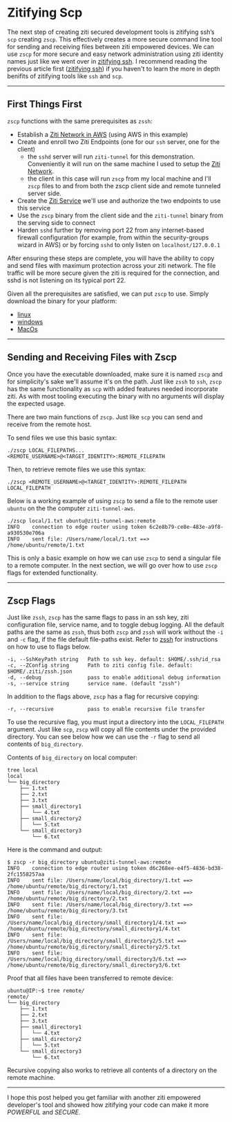 # Zitifying Scp

The next step of creating ziti secured development tools is zitifying ssh’s `scp` creating `zscp`. This effectively creates a more secure command line tool for sending and receiving files between ziti empowered devices. We can use `zscp` for more secure and easy network administration using ziti identity names just like we went over in [zitifying ssh](zitifying-ssh.md). I recommend reading the previous article first ([zitifying ssh](zitifying-ssh.md)) if you haven't to learn the more in depth benifits of zitifying tools like `ssh` and `scp`. 

<hr>

## First Things First

`zscp` functions with the same prerequisites as `zssh`:

- Establish a [Ziti Network in AWS](https://github.com/openziti/ziti/blob/release-next/quickstart/aws.md) (using AWS in
  this example)
- Create and enroll two Ziti Endpoints (one for our `ssh` server, one for the client)
    * the `sshd` server will run `ziti-tunnel` for this demonstration. Conveniently it will run on the same machine I
      used to setup the [Ziti Network](https://openziti.github.io/ziti/overview.html#overview-of-a-ziti-network).
    * the client in this case will run `zscp` from my local machine and I'll `zscp` files to and from both the zscp client side and remote tunneled server side.
- Create the [Ziti Service](https://openziti.github.io/ziti/services/overview.html) we'll use and authorize the two
  endpoints to use this service
- Use the `zscp` binary from the client side and the `ziti-tunnel` binary from the serving side to connect
- Harden `sshd` further by removing port 22 from any internet-based firewall configuration (for example, from within the
  security-groups wizard in AWS) or by forcing `sshd` to only listen on `localhost/127.0.0.1`


After ensuring these steps are complete, you will have the ability to copy and send files with maximum protection across your ziti network. The file traffic will be more secure given the ziti is required for the connection, and sshd is not listening on its typical port 22.

Given all the prerequisites are satisfied, we can put `zscp` to use. Simply download the binary for your platform:

- [linux](https://github.com/openziti-incubator/zssh/releases/download/latest-tag/zscp-linux-amd64)
- [windows](https://github.com/openziti-incubator/zssh/releases/download/latest-tag/zssh-windows-amd64.exe)
- [MacOs](https://github.com/openziti-incubator/zssh/releases/download/latest-tag/zssh-macos-amd64)

<hr>


## Sending and Receiving Files with Zscp

Once you have the executable downloaded, make sure it is named `zscp` and for simplicity's sake we'll assume it's on the
path. Just like `zssh` to `ssh`, `zscp` has the same functionality as `scp` with added features needed incorporate ziti. As with most tooling executing the binary with no arguments will display the expected usage.

There are two main functions of `zscp`. Just like `scp` you can send and receive from the remote host. 

To send files we use this basic syntax:
	
	./zscp LOCAL_FILEPATHS... <REMOTE_USERNAME>@<TARGET_IDENTITY>:REMOTE_FILEPATH

Then, to retrieve remote files we use this syntax:

	./zscp <REMOTE_USERNAME>@<TARGET_IDENTITY>:REMOTE_FILEPATH LOCAL_FILEPATH

Below is a working example of using `zscp` to send a file to the remote user `ubuntu` on the the computer `ziti-tunnel-aws`.

	./zscp local/1.txt ubuntu@ziti-tunnel-aws:remote 
	INFO 	connection to edge router using token 6c2e8b79-ce8e-483e-a9f8-a930530e706a
	INFO 	sent file: /Users/name/local/1.txt ==> /home/ubuntu/remote/1.txt

This is only a basic example on how we can use `zscp` to send a singular file to a remote computer. In the next section, we will go over how to use `zscp` flags for extended functionality.

<hr>

## Zscp Flags

Just like `zssh`, `zscp` has the same flags to pass in an ssh key, ziti configuration file, service name, and to toggle debug logging. All the default paths are the same as `zssh`, thus both `zscp` and `zssh` will work without the `-i` and `-c` flag, if the file default file-paths exist. Refer to [zssh](zitifying-ssh.md) for instructions on how to use to flags below. 

    -i, --SshKeyPath string   Path to ssh key. default: $HOME/.ssh/id_rsa
    -c, --ZConfig string      Path to ziti config file. default: $HOME/.ziti/zssh.json
    -d, --debug               pass to enable additional debug information
    -s, --service string      service name. (default "zssh")
    
In addition to the flags above, `zscp` has a flag for recursive copying:

	-r, --recursive           pass to enable recursive file transfer
	
To use the recursive flag, you must input a directory into the `LOCAL_FILEPATH` argument. Just like `scp`, `zscp` will copy all file contents under the provided directory. You can see below how we can use the `-r` flag to send all contents of `big_directory`. 

Contents of `big_directory` on local computer:	
	
	tree local
	local
	└── big_directory
	    ├── 1.txt
	    ├── 2.txt
	    ├── 3.txt
	    ├── small_directory1
	    │   └── 4.txt
	    ├── small_directory2
	    │   └── 5.txt
	    └── small_directory3
	        └── 6.txt
	   
	        
Here is the command and output:
	
	$ zscp -r big_directory ubuntu@ziti-tunnel-aws:remote
	INFO 	connection to edge router using token d6c268ee-e4f5-4836-bd38-2fc1558257aa
	INFO 	sent file: /Users/name/local/big_directory/1.txt ==> /home/ubuntu/remote/big_directory/1.txt
	INFO 	sent file: /Users/name/local/big_directory/2.txt ==> /home/ubuntu/remote/big_directory/2.txt
	INFO 	sent file: /Users/name/local/big_directory/3.txt ==> /home/ubuntu/remote/big_directory/3.txt
	INFO 	sent file: /Users/name/local/big_directory/small_directory1/4.txt ==> /home/ubuntu/remote/big_directory/small_directory1/4.txt
	INFO 	sent file: /Users/name/local/big_directory/small_directory2/5.txt ==> /home/ubuntu/remote/big_directory/small_directory2/5.txt
	INFO 	sent file: /Users/name/local/big_directory/small_directory3/6.txt ==> /home/ubuntu/remote/big_directory/small_directory3/6.txt
	
Proof that all files have been transferred to remote device:

	ubuntu@IP:~$ tree remote/
	remote/
	└── big_directory
	    ├── 1.txt
	    ├── 2.txt
	    ├── 3.txt
	    ├── small_directory1
	    │   └── 4.txt
	    ├── small_directory2
	    │   └── 5.txt
	    └── small_directory3
	        └── 6.txt
  
Recursive copying also works to retrieve all contents of a directory on the remote machine.

<hr>

I hope this post helped you get familiar with another ziti empowered developer's tool and showed how zitifying your code can make it more _POWERFUL_ and _SECURE_. 
